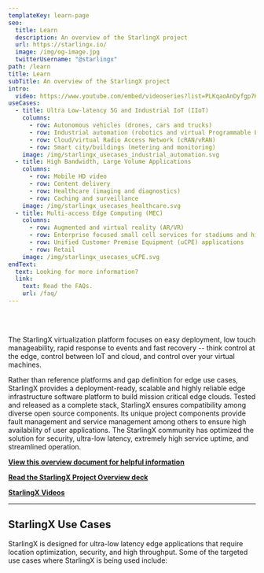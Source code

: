 ```yaml
---
templateKey: learn-page
seo:
  title: Learn
  description: An overview of the StarlingX project
  url: https://starlingx.io/
  image: /img/og-image.jpg
  twitterUsername: "@starlingx"
path: /learn
title: Learn
subTitle: An overview of the StarlingX project
intro:
  video: https://www.youtube.com/embed/videoseries?list=PLKqaoAnDyfgp7KWad7EAHnZ30Mdg3Ejqf
useCases:
  - title: Ultra Low-latency 5G and Industrial IoT (IIoT)
    columns:
      - row: Autonomous vehicles (drones, cars and trucks)
      - row: Industrial automation (robotics and virtual Programmable Logic Controller (vPLC)      
      - row: Cloud/virtual Radio Access Network (cRAN/vRAN)
      - row: Smart city/buildings (metering and monitoring)
    image: /img/starlingx_usecases_industrial_automation.svg
  - title: High Bandwidth, Large Volume Applications
    columns:
      - row: Mobile HD video
      - row: Content delivery
      - row: Healthcare (imaging and diagnostics)
      - row: Caching and surveillance
    image: /img/starlingx_usecases_healthcare.svg
  - title: Multi-access Edge Computing (MEC)
    columns:
      - row: Augmented and virtual reality (AR/VR)
      - row: Enterprise focused small cell services for stadiums and high-density locations
      - row: Unified Customer Premise Equipment (uCPE) applications
      - row: Retail
    image: /img/starlingx_usecases_uCPE.svg
endText:
  text: Looking for more information?
  link:
    text: Read the FAQs.
    url: /faq/
---
```


<br/>
<br/>

The StarlingX virtualization platform focuses on easy deployment, low touch manageability, rapid response to events and
fast recovery -- think control at the edge, control between IoT and cloud, and control over your virtual machines.

Rather than reference platforms and gap definition for edge use cases, StarlingX provides a deployment-ready, scalable
and highly reliable edge infrastructure software platform to build mission critical edge clouds. Tested and released as
a complete stack, StarlingX ensures compatibility among diverse open source components. Its unique project components
provide fault management and service management among others to ensure high availability of user applications. The
StarlingX community has optimized the solution for security, ultra-low latency, extremely high service uptime, and
streamlined operation.

**[View this overview document for helpful information](/collateral/StarlingX_OnePager_082019_Web.pdf)**

**[Read the StarlingX Project Overview deck](/collateral/StarlingX_Onboarding_Deck_for_Web.pdf)**

**[StarlingX Videos](https://www.youtube.com/playlist?list=PLKqaoAnDyfgp7KWad7EAHnZ30Mdg3Ejqf)**

---

## StarlingX Use Cases

StarlingX is designed for ultra-low latency edge applications that require location optimization, security, and high
throughput. Some of the targeted use cases where StarlingX is being used include:
